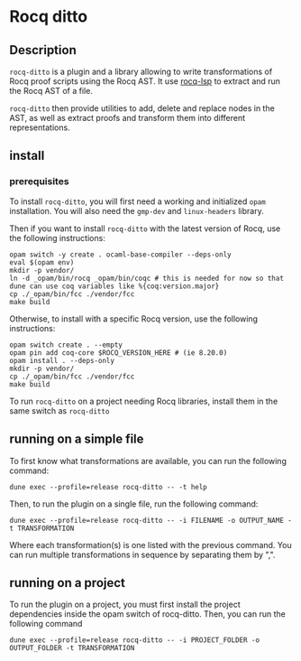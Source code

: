 # Rocq ditto

## Description

`rocq-ditto` is a plugin and a library allowing to write transformations of Rocq proof scripts using the Rocq AST.
It use [rocq-lsp](https://github.com/ejgallego/coq-lsp) to extract and run the Rocq AST of a file.

`rocq-ditto` then provide utilities to add, delete and replace nodes in the AST, as well as extract proofs and 
transform them into different representations.

## install

### prerequisites

To install `rocq-ditto`, you will first need a working and initialized `opam` installation.
You will also need the `gmp-dev` and `linux-headers` library.

Then if you want to install `rocq-ditto` with the latest version of Rocq, use the following instructions:
```shell
opam switch -y create . ocaml-base-compiler --deps-only
eval $(opam env)
mkdir -p vendor/
ln -d _opam/bin/rocq _opam/bin/coqc # this is needed for now so that dune can use coq variables like %{coq:version.major}
cp ./_opam/bin/fcc ./vendor/fcc
make build
```
Otherwise, to install with a specific Rocq version, use the following instructions:
```shell
opam switch create . --empty
opam pin add coq-core $ROCQ_VERSION_HERE # (ie 8.20.0)
opam install . --deps-only
mkdir -p vendor/
cp ./_opam/bin/fcc ./vendor/fcc
make build
```

To run `rocq-ditto` on a project needing Rocq libraries, install them in the same switch as `rocq-ditto`

## running on a simple file

To first know what transformations are available, you can run the following command:

``` shell
dune exec --profile=release rocq-ditto -- -t help
```

Then, to run the plugin on a single file, run the following command:

```shell
dune exec --profile=release rocq-ditto -- -i FILENAME -o OUTPUT_NAME -t TRANSFORMATION
```
Where each transformation(s) is one listed with the previous command. You can run multiple transformations in sequence by separating them by ",".

## running on a project

To run the plugin on a project, you must first install the project dependencies inside the opam switch of rocq-ditto.
Then, you can run the following command
```shell
dune exec --profile=release rocq-ditto -- -i PROJECT_FOLDER -o OUTPUT_FOLDER -t TRANSFORMATION
```

